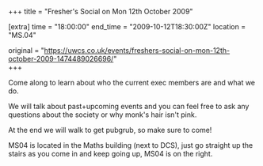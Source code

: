 +++
title = "Fresher's Social on Mon 12th October 2009"

[extra]
time = "18:00:00"
end_time = "2009-10-12T18:30:00Z"
location = "MS.04"

original = "https://uwcs.co.uk/events/freshers-social-on-mon-12th-october-2009-1474489026696/"    
+++

Come along to learn about who the current exec members are and what we do.

We will talk about past+upcoming events and you can feel free to ask any questions about the society or why monk's hair isn't pink.

At the end we will walk to get pubgrub, so make sure to come\!

MS04 is located in the Maths building (next to DCS), just go straight up the stairs as you come in and keep going up, MS04 is on the right.

